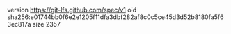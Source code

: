 version https://git-lfs.github.com/spec/v1
oid sha256:e01744bb0f6e2e1205f11dfa3dbf282af8c0c5ce45d3d52b8180fa5f63ec817a
size 2357
